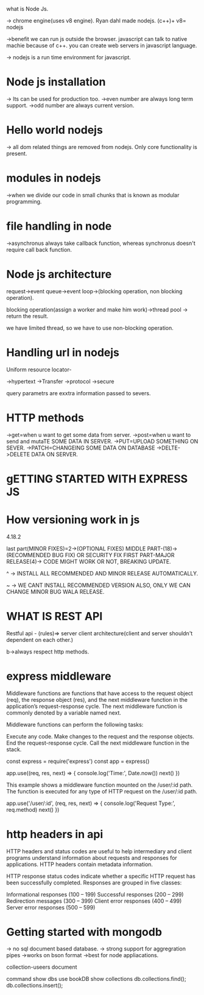 what is Node Js.

-> chrome engine(uses v8 engine). Ryan dahl made nodejs. (c++)+ v8= nodejs

->benefit
we can run js outside the browser.
javascript can talk to native machie because of c++.
you can create web servers in javascript language.

-> nodejs is a run time environment for javascript.



<h1>Node js installation</h1>
-> lts can be used for production too.
->even number are always long term support.
->odd number are always current version.

<h1>Hello world nodejs</h1>
-> all dom related things are removed from nodejs. Only core functionality is present.

<h1>modules in nodejs</h1>

->when we  divide our code in small chunks that is known as modular programming.

<h1>file handling in node</h1>

->asynchronus always take callback function, whereas synchronus doesn't require call back function.


<h1>Node js architecture</h1>

request->event queue->event loop->(blocking operation, non blocking operation).

blocking operation(assign a worker and make him work)->thread pool -> return the result.

we have limited thread, so we have to use non-blocking operation.



<h1>Handling url in nodejs</h1>

Uniform resource locator-

->hypertext
->Transfer
->protocol
->secure

query parametrs are exxtra information passed to severs.


<h1>HTTP methods</h1>

->get=when u want to get some data from server.
->post=when u want to send and mutaTE SOME DATA IN SERVER.
->PUT=UPLOAD SOMETHING ON SEVER.
->PATCH=CHANGEING SOME DATA ON DATABASE
->DELTE->DELETE DATA ON SERVER.

<h1>gETTING STARTED WITH EXPRESS JS</h1>

<h1>How versioning work in js</h1>

4.18.2

last part(MINOR FIXES)=2->(OPTIONAL FIXES)
MIDDLE PART-(18)->(RECOMMENDED BUG FIX) OR SECURITY FIX
FIRST PART-MAJOR RELEASE(4)-> CODE MIGHT WORK OR NOT, BREAKING UPDATE.

^  -> INSTALL ALL RECOMMENDED AND MINOR RELEASE AUTOMATICALLY.

~  -> WE CANT INSTALL RECOMMENDED VERSION ALSO, ONLY WE CAN CHANGE MINOR  BUG WALA RELEASE.



<h1>WHAT IS REST API</h1>

Restful api - (rules)=> server client architecture(client and server shouldn't dependent on each other.)

b->always respect http methods.

<h1>express middleware </h1>
Middleware functions are functions that have access to the request object (req), the response object (res), and the next middleware function in the application’s request-response cycle. The next middleware function is commonly denoted by a variable named next.

Middleware functions can perform the following tasks:

Execute any code.
Make changes to the request and the response objects.
End the request-response cycle.
Call the next middleware function in the stack.

const express = require('express')
const app = express()

app.use((req, res, next) => {
  console.log('Time:', Date.now())
  next()
})

This example shows a middleware function mounted on the /user/:id path. The function is executed for any type of HTTP request on the /user/:id path.

app.use('/user/:id', (req, res, next) => {
  console.log('Request Type:', req.method)
  next()
})


<h1>http headers in api </h1>


HTTP headers and status codes are useful to help intermediary and client programs understand information about requests and responses for applications. HTTP headers contain metadata information.

HTTP response status codes indicate whether a specific HTTP request has been successfully completed. Responses are grouped in five classes:

Informational responses (100 – 199)
Successful responses (200 – 299)
Redirection messages (300 – 399)
Client error responses (400 – 499)
Server error responses (500 – 599)

<h1>Getting started with mongodb </h1>

-> no sql document based database.
-> strong support for aggregration pipes
->works on bson format
->best for node appliacations.


collection-useers
document

command
show dbs
 use bookDB
 show collections
 db.collections.find();
 db.collections.insert();










